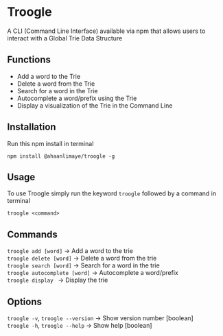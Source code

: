# Troogle
A CLI (Command Line Interface) available via npm that allows users to interact with a Global Trie Data Structure

## Functions
- Add a word to the Trie
- Delete a word from the Trie
- Search for a word in the Trie
- Autocomplete a word/prefix using the Trie
- Display a visualization of the Trie in the Command Line


## Installation
Run this npm install in terminal
```
npm install @ahaanlimaye/troogle -g
```

## Usage
To use Troogle simply run the keyword `troogle` followed by a command in terminal
```
troogle <command>
```

## Commands
`troogle add [word]` &#8594; Add a word to the trie\
`troogle delete [word]` &#8594; Delete a word from the trie\
`troogle search [word]` &#8594; Search for a word in the trie\
`troogle autocomplete [word]` &#8594; Autocomplete a word/prefix\
`troogle display ` &#8594; Display the trie

## Options
`troogle -v`, `troogle --version` &#8594; Show version number [boolean]\
`troogle -h`, `troogle --help` &#8594; Show help [boolean]
